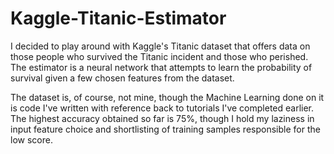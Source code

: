 # Kaggle-Titanic-Estimator
I decided to play around with Kaggle's Titanic dataset that offers data on those people who survived the Titanic incident and those who perished. The estimator is a neural network that attempts to learn the probability of survival given a few chosen features from the dataset.

The dataset is, of course, not mine, though the Machine Learning done on it is code I've written with reference back to tutorials I've completed earlier. The highest accuracy obtained so far is 75%, though I hold my laziness in input feature choice and shortlisting of training samples responsible for the low score.
